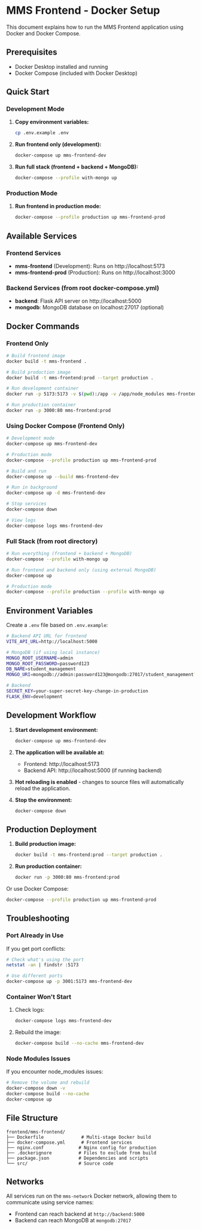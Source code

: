 # MMS Frontend - Docker Setup

This document explains how to run the MMS Frontend application using Docker and Docker Compose.

## Prerequisites

- Docker Desktop installed and running
- Docker Compose (included with Docker Desktop)

## Quick Start

### Development Mode

1. **Copy environment variables:**
   ```bash
   cp .env.example .env
   ```

2. **Run frontend only (development):**
   ```bash
   docker-compose up mms-frontend-dev
   ```

3. **Run full stack (frontend + backend + MongoDB):**
   ```bash
   docker-compose --profile with-mongo up
   ```

### Production Mode

1. **Run frontend in production mode:**
   ```bash
   docker-compose --profile production up mms-frontend-prod
   ```

## Available Services

### Frontend Services

- **mms-frontend** (Development): Runs on http://localhost:5173
- **mms-frontend-prod** (Production): Runs on http://localhost:3000

### Backend Services (from root docker-compose.yml)

- **backend**: Flask API server on http://localhost:5000
- **mongodb**: MongoDB database on localhost:27017 (optional)

## Docker Commands

### Frontend Only

```bash
# Build frontend image
docker build -t mms-frontend .

# Build production image
docker build -t mms-frontend:prod --target production .

# Run development container
docker run -p 5173:5173 -v $(pwd):/app -v /app/node_modules mms-frontend

# Run production container
docker run -p 3000:80 mms-frontend:prod
```

### Using Docker Compose (Frontend Only)

```bash
# Development mode
docker-compose up mms-frontend-dev

# Production mode
docker-compose --profile production up mms-frontend-prod

# Build and run
docker-compose up --build mms-frontend-dev

# Run in background
docker-compose up -d mms-frontend-dev

# Stop services
docker-compose down

# View logs
docker-compose logs mms-frontend-dev
```

### Full Stack (from root directory)

```bash
# Run everything (frontend + backend + MongoDB)
docker-compose --profile with-mongo up

# Run frontend and backend only (using external MongoDB)
docker-compose up

# Production mode
docker-compose --profile production --profile with-mongo up
```

## Environment Variables

Create a `.env` file based on `.env.example`:

```bash
# Backend API URL for frontend
VITE_API_URL=http://localhost:5000

# MongoDB (if using local instance)
MONGO_ROOT_USERNAME=admin
MONGO_ROOT_PASSWORD=password123
DB_NAME=student_management
MONGO_URI=mongodb://admin:password123@mongodb:27017/student_management?authSource=admin

# Backend
SECRET_KEY=your-super-secret-key-change-in-production
FLASK_ENV=development
```

## Development Workflow

1. **Start development environment:**
   ```bash
   docker-compose up mms-frontend-dev
   ```

2. **The application will be available at:**
   - Frontend: http://localhost:5173
   - Backend API: http://localhost:5000 (if running backend)

3. **Hot reloading is enabled** - changes to source files will automatically reload the application.

4. **Stop the environment:**
   ```bash
   docker-compose down
   ```

## Production Deployment

1. **Build production image:**
   ```bash
   docker build -t mms-frontend:prod --target production .
   ```

2. **Run production container:**
   ```bash
   docker run -p 3000:80 mms-frontend:prod
   ```

Or use Docker Compose:
```bash
docker-compose --profile production up mms-frontend-prod
```

## Troubleshooting

### Port Already in Use
If you get port conflicts:
```bash
# Check what's using the port
netstat -an | findstr :5173

# Use different ports
docker-compose up -p 3001:5173 mms-frontend-dev
```

### Container Won't Start
1. Check logs:
   ```bash
   docker-compose logs mms-frontend-dev
   ```

2. Rebuild the image:
   ```bash
   docker-compose build --no-cache mms-frontend-dev
   ```

### Node Modules Issues
If you encounter node_modules issues:
```bash
# Remove the volume and rebuild
docker-compose down -v
docker-compose build --no-cache
docker-compose up
```

## File Structure

```
frontend/mms-frontend/
├── Dockerfile              # Multi-stage Docker build
├── docker-compose.yml      # Frontend services
├── nginx.conf             # Nginx config for production
├── .dockerignore          # Files to exclude from build
├── package.json           # Dependencies and scripts
└── src/                   # Source code
```

## Networks

All services run on the `mms-network` Docker network, allowing them to communicate using service names:
- Frontend can reach backend at `http://backend:5000`
- Backend can reach MongoDB at `mongodb:27017`
